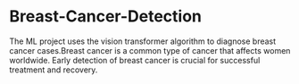 # Breast-Cancer-Detection
The ML project uses the vision transformer algorithm to diagnose breast cancer cases.Breast cancer is a common type of cancer that affects women worldwide. Early detection of breast cancer is crucial for successful treatment and recovery. 

